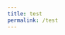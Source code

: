 ```yaml
---
title: test
permalink: /test
---
```

<style>
		<div class="container">
			<div class="box">
				<h2> The Forgotten Murals of Paya Lebar Airport</h2>
			</div>
						<div class="box">
				<h2> box 2</h2>
			</div>				
</body>
</html>